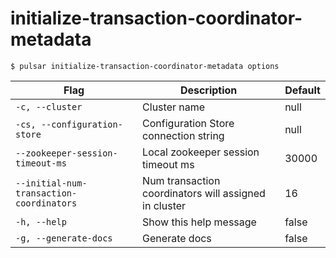 # initialize-transaction-coordinator-metadata



```shell
$ pulsar initialize-transaction-coordinator-metadata options
```

|Flag|Description|Default|
|---|---|---|
| `-c, --cluster` | Cluster name|null|
| `-cs, --configuration-store` | Configuration Store connection string|null|
| `--zookeeper-session-timeout-ms` | Local zookeeper session timeout ms|30000|
| `--initial-num-transaction-coordinators` | Num transaction coordinators will assigned in cluster|16|
| `-h, --help` | Show this help message|false|
| `-g, --generate-docs` | Generate docs|false|

